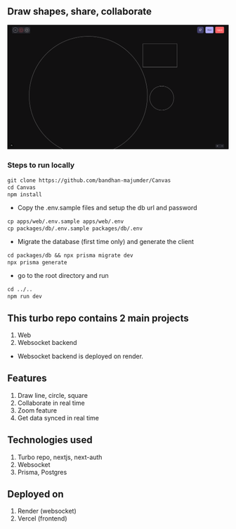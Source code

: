 ## Draw shapes, share, collaborate

![demo image](/assets/image.png)

### Steps to run locally

```
git clone https://github.com/bandhan-majumder/Canvas
cd Canvas
npm install 
```

- Copy the .env.sample files and setup the db url and password 

```
cp apps/web/.env.sample apps/web/.env
cp packages/db/.env.sample packages/db/.env
```

- Migrate the database (first time only) and generate the client

```
cd packages/db && npx prisma migrate dev
npx prisma generate
```

- go to the root directory and run

```
cd ../..
npm run dev
```

## This turbo repo contains 2 main projects

1. Web
2. Websocket backend

- Websocket backend is deployed on render.

## Features

1. Draw line, circle, square
2. Collaborate in real time
3. Zoom feature
4. Get data synced in real time

## Technologies used
1. Turbo repo, nextjs, next-auth
2. Websocket
3. Prisma, Postgres

## Deployed on
1. Render (websocket)
2. Vercel (frontend)
